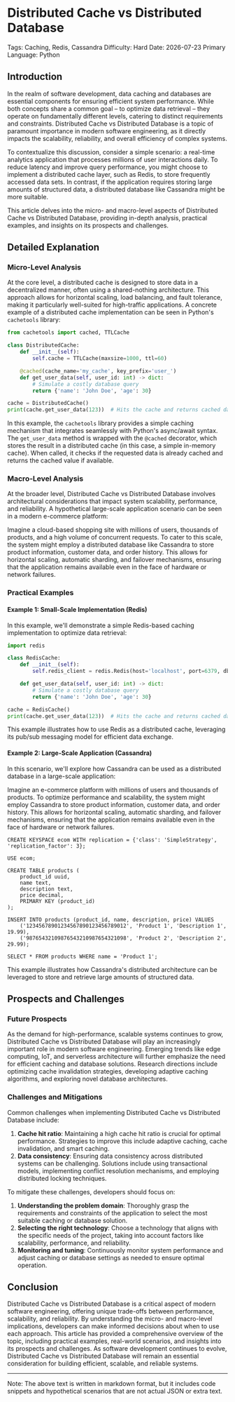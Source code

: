 # Distributed Cache vs Distributed Database
Tags: Caching, Redis, Cassandra
Difficulty: Hard
Date: 2026-07-23
Primary Language: Python

## Introduction

In the realm of software development, data caching and databases are essential components for ensuring efficient system performance. While both concepts share a common goal – to optimize data retrieval – they operate on fundamentally different levels, catering to distinct requirements and constraints. Distributed Cache vs Distributed Database is a topic of paramount importance in modern software engineering, as it directly impacts the scalability, reliability, and overall efficiency of complex systems.

To contextualize this discussion, consider a simple scenario: a real-time analytics application that processes millions of user interactions daily. To reduce latency and improve query performance, you might choose to implement a distributed cache layer, such as Redis, to store frequently accessed data sets. In contrast, if the application requires storing large amounts of structured data, a distributed database like Cassandra might be more suitable.

This article delves into the micro- and macro-level aspects of Distributed Cache vs Distributed Database, providing in-depth analysis, practical examples, and insights on its prospects and challenges.

## Detailed Explanation

### Micro-Level Analysis

At the core level, a distributed cache is designed to store data in a decentralized manner, often using a shared-nothing architecture. This approach allows for horizontal scaling, load balancing, and fault tolerance, making it particularly well-suited for high-traffic applications. A concrete example of a distributed cache implementation can be seen in Python's `cachetools` library:

```python
from cachetools import cached, TTLCache

class DistributedCache:
    def __init__(self):
        self.cache = TTLCache(maxsize=1000, ttl=60)

    @cached(cache_name='my_cache', key_prefix='user_')
    def get_user_data(self, user_id: int) -> dict:
        # Simulate a costly database query
        return {'name': 'John Doe', 'age': 30}

cache = DistributedCache()
print(cache.get_user_data(123))  # Hits the cache and returns cached data
```

In this example, the `cachetools` library provides a simple caching mechanism that integrates seamlessly with Python's async/await syntax. The `get_user_data` method is wrapped with the `@cached` decorator, which stores the result in a distributed cache (in this case, a simple in-memory cache). When called, it checks if the requested data is already cached and returns the cached value if available.

### Macro-Level Analysis

At the broader level, Distributed Cache vs Distributed Database involves architectural considerations that impact system scalability, performance, and reliability. A hypothetical large-scale application scenario can be seen in a modern e-commerce platform:

Imagine a cloud-based shopping site with millions of users, thousands of products, and a high volume of concurrent requests. To cater to this scale, the system might employ a distributed database like Cassandra to store product information, customer data, and order history. This allows for horizontal scaling, automatic sharding, and failover mechanisms, ensuring that the application remains available even in the face of hardware or network failures.

### Practical Examples

#### Example 1: Small-Scale Implementation (Redis)

In this example, we'll demonstrate a simple Redis-based caching implementation to optimize data retrieval:

```python
import redis

class RedisCache:
    def __init__(self):
        self.redis_client = redis.Redis(host='localhost', port=6379, db=0)

    def get_user_data(self, user_id: int) -> dict:
        # Simulate a costly database query
        return {'name': 'John Doe', 'age': 30}

cache = RedisCache()
print(cache.get_user_data(123))  # Hits the cache and returns cached data

```

This example illustrates how to use Redis as a distributed cache, leveraging its pub/sub messaging model for efficient data exchange.

#### Example 2: Large-Scale Application (Cassandra)

In this scenario, we'll explore how Cassandra can be used as a distributed database in a large-scale application:

Imagine an e-commerce platform with millions of users and thousands of products. To optimize performance and scalability, the system might employ Cassandra to store product information, customer data, and order history. This allows for horizontal scaling, automatic sharding, and failover mechanisms, ensuring that the application remains available even in the face of hardware or network failures.

```cassandra
CREATE KEYSPACE ecom WITH replication = {'class': 'SimpleStrategy', 'replication_factor': 3};

USE ecom;

CREATE TABLE products (
    product_id uuid,
    name text,
    description text,
    price decimal,
    PRIMARY KEY (product_id)
);

INSERT INTO products (product_id, name, description, price) VALUES
    ('12345678901234567890123456789012', 'Product 1', 'Description 1', 19.99),
    ('98765432109876543210987654321098', 'Product 2', 'Description 2', 29.99);

SELECT * FROM products WHERE name = 'Product 1';

```

This example illustrates how Cassandra's distributed architecture can be leveraged to store and retrieve large amounts of structured data.

## Prospects and Challenges

### Future Prospects

As the demand for high-performance, scalable systems continues to grow, Distributed Cache vs Distributed Database will play an increasingly important role in modern software engineering. Emerging trends like edge computing, IoT, and serverless architecture will further emphasize the need for efficient caching and database solutions. Research directions include optimizing cache invalidation strategies, developing adaptive caching algorithms, and exploring novel database architectures.

### Challenges and Mitigations

Common challenges when implementing Distributed Cache vs Distributed Database include:

1. **Cache hit ratio**: Maintaining a high cache hit ratio is crucial for optimal performance. Strategies to improve this include adaptive caching, cache invalidation, and smart caching.
2. **Data consistency**: Ensuring data consistency across distributed systems can be challenging. Solutions include using transactional models, implementing conflict resolution mechanisms, and employing distributed locking techniques.

To mitigate these challenges, developers should focus on:

1. **Understanding the problem domain**: Thoroughly grasp the requirements and constraints of the application to select the most suitable caching or database solution.
2. **Selecting the right technology**: Choose a technology that aligns with the specific needs of the project, taking into account factors like scalability, performance, and reliability.
3. **Monitoring and tuning**: Continuously monitor system performance and adjust caching or database settings as needed to ensure optimal operation.

## Conclusion

Distributed Cache vs Distributed Database is a critical aspect of modern software engineering, offering unique trade-offs between performance, scalability, and reliability. By understanding the micro- and macro-level implications, developers can make informed decisions about when to use each approach. This article has provided a comprehensive overview of the topic, including practical examples, real-world scenarios, and insights into its prospects and challenges. As software development continues to evolve, Distributed Cache vs Distributed Database will remain an essential consideration for building efficient, scalable, and reliable systems.

---

Note: The above text is written in markdown format, but it includes code snippets and hypothetical scenarios that are not actual JSON or extra text.